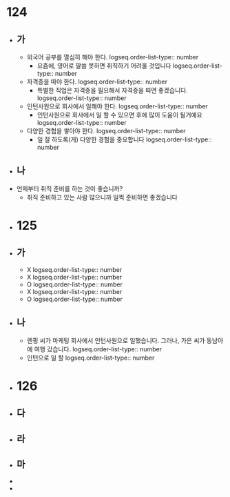 # 124
- ## 가
	- 외국어 공부를 열심히 해야 한다. 
	  logseq.order-list-type:: number
		- 요즘에, 영어로 말씀 못하면 취직하기 어려울 것입니다
		  logseq.order-list-type:: number
	- 자격증을 따야 한다.
	  logseq.order-list-type:: number
		- 특별한 직업은 자격증을 필요해서 자격증을 따면 좋겠습니다.
		  logseq.order-list-type:: number
	- 인턴사원으로 회사에서 일해야 한다.
	  logseq.order-list-type:: number
		- 인턴사원으로 회사에서 일 할 수 있으면 후에 많이 도움이 될거예요
		  logseq.order-list-type:: number
	- 다양한 경험을 쌓아야 한다.
	  logseq.order-list-type:: number
		- 일 잘 하도록(게) 다양한 경험을 중요합니다
		  logseq.order-list-type:: number
- ## 나
- 언제부터 취직 준비를 하는 것이 좋습니까?
	- 취직 준비하고 있는 사람 많으니까 일찍 준비하면 좋겠습니다
- # 125
- ## 가
	- X
	  logseq.order-list-type:: number
	- X
	  logseq.order-list-type:: number
	- O
	  logseq.order-list-type:: number
	- X
	  logseq.order-list-type:: number
	- O
	  logseq.order-list-type:: number
- ## 나
	- 렌핑 씨가 마케팅 회사에서 인턴사원으로 일했습니다.  그러나, 가은 씨가 동남아에 여행 갔습니다.
	  logseq.order-list-type:: number
	- 인턴으로 일 할
	  logseq.order-list-type:: number
- # 126
- ## 다
- ## 라
- ## 마
-
-